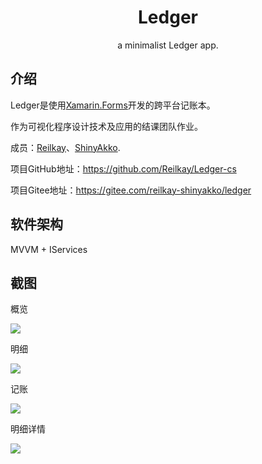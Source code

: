 <h1 align="center">Ledger</h1>

<p align="center">
    a minimalist Ledger app.
</p>

## 介绍

Ledger是使用[Xamarin.Forms](https://dotnet.microsoft.com/apps/xamarin/xamarin-forms)开发的跨平台记账本。

作为可视化程序设计技术及应用的结课团队作业。

成员：[Reilkay](https://github.com/Reilkay)、[ShinyAkko](https://github.com/ShinyAkko).

项目GitHub地址：https://github.com/Reilkay/Ledger-cs

项目Gitee地址：https://gitee.com/reilkay-shinyakko/ledger

## 软件架构

MVVM + IServices

## 截图

概览

![](Doc/Overview.png)

明细

![](Doc/Detail.png)

记账

![](Doc/AddRecord.png)

明细详情

![](Doc/RecordDetail.png)

